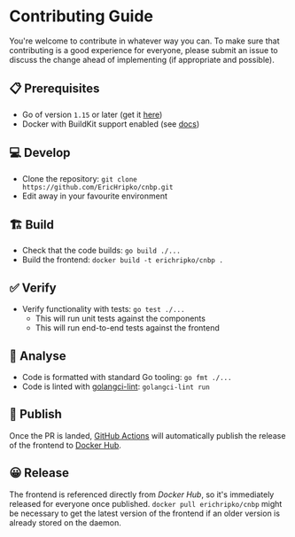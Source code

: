 # Contributing Guide

You're welcome to contribute in whatever way you can. To make sure that
contributing is a good experience for everyone, please submit an issue to
discuss the change ahead of implementing (if appropriate and possible).

## 📋 Prerequisites

- Go of version `1.15` or later (get it [here](https://golang.org/doc/install))
- Docker with BuildKit support enabled (see [docs](https://docs.docker.com/develop/develop-images/build_enhancements/))

## 💻 Develop

- Clone the repository: `git clone https://github.com/EricHripko/cnbp.git`
- Edit away in your favourite environment

## 🏗️ Build

- Check that the code builds: `go build ./...`
- Build the frontend: `docker build -t erichripko/cnbp .`

## ✅ Verify

- Verify functionality with tests: `go test ./...`
  - This will run unit tests against the components
  - This will run end-to-end tests against the frontend

## 🔬 Analyse

- Code is formatted with standard Go tooling: `go fmt ./...`
- Code is linted with [golangci-lint](https://golangci-lint.run/): `golangci-lint run`

## 📢 Publish

Once the PR is landed, [GitHub Actions](https://github.com/features/actions)
will automatically publish the release of the frontend to
[Docker Hub](https://hub.docker.com/).

## 😀 Release

The frontend is referenced directly from _Docker Hub_, so it's immediately
released for everyone once published. `docker pull erichripko/cnbp` might be
necessary to get the latest version of the frontend if an older version is
already stored on the daemon.

